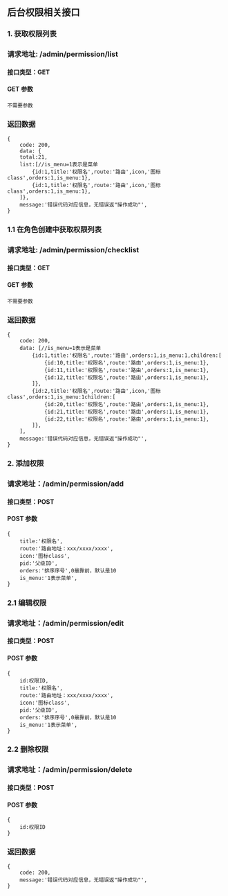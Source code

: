 ## 后台权限相关接口

### 1. 获取权限列表
### 请求地址: /admin/permission/list

#### 接口类型：GET

#### GET 参数

```
不需要参数
```

### 返回数据

```
{
    code: 200,
    data: {
    total:21,
    list:[//is_menu=1表示是菜单
        {id:1,title:'权限名',route:'路由',icon,'图标class',orders:1,is_menu:1},
        {id:1,title:'权限名',route:'路由',icon,'图标class',orders:1,is_menu:1},
    ]},
    message:'错误代码对应信息，无错误返"操作成功"',
}
```
### 1.1 在角色创建中获取权限列表
### 请求地址: /admin/permission/checklist

#### 接口类型：GET

#### GET 参数

```
不需要参数
```

### 返回数据

```
{
    code: 200,
    data: [//is_menu=1表示是菜单
        {id:1,title:'权限名',route:'路由',orders:1,is_menu:1,children:[
            {id:10,title:'权限名',route:'路由',orders:1,is_menu:1},
            {id:11,title:'权限名',route:'路由',orders:1,is_menu:1},
            {id:12,title:'权限名',route:'路由',orders:1,is_menu:1},
        ]},
        {id:2,title:'权限名',route:'路由',icon,'图标class',orders:1,is_menu:1children:[
            {id:20,title:'权限名',route:'路由',orders:1,is_menu:1},
            {id:21,title:'权限名',route:'路由',orders:1,is_menu:1},
            {id:22,title:'权限名',route:'路由',orders:1,is_menu:1},
        ]},
    ],
    message:'错误代码对应信息，无错误返"操作成功"',
}
```
### 2. 添加权限
### 请求地址：/admin/permission/add

#### 接口类型：POST
#### POST 参数

```$xslt
{
    title:'权限名',
    route:'路由地址：xxx/xxxx/xxxx',
    icon:'图标class',
    pid:'父级ID',
    orders:'排序序号',0最靠前，默认是10
    is_menu:'1表示菜单',
}
```
### 2.1 编辑权限
   ### 请求地址：/admin/permission/edit
   
   #### 接口类型：POST
   #### POST 参数
   
```$xslt
{
    id:权限ID,
    title:'权限名',
    route:'路由地址：xxx/xxxx/xxxx',
    icon:'图标class',
    pid:'父级ID',
    orders:'排序序号',0最靠前，默认是10
    is_menu:'1表示菜单',
}
```
### 2.2 删除权限
   ### 请求地址：/admin/permission/delete
   
   #### 接口类型：POST
   #### POST 参数
   
   ```$xslt
   {
       id:权限ID
   }
   ```

### 返回数据

```
{
    code: 200,
    message:'错误代码对应信息，无错误返"操作成功"',
}
```
